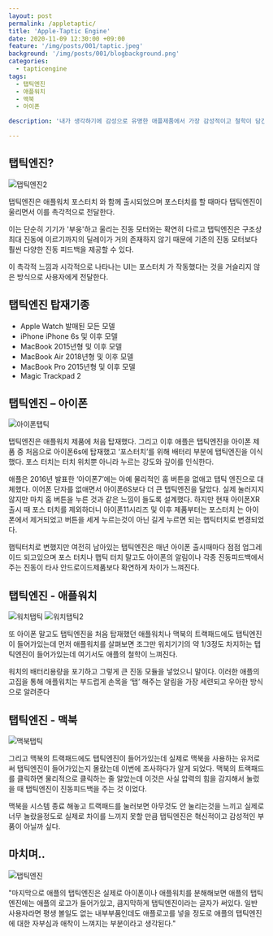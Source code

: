 ```yaml
---
layout: post
permalink: /appletaptic/
title: 'Apple-Taptic Engine'
date: 2020-11-09 12:30:00 +09:00
feature: '/img/posts/001/taptic.jpeg'
background: '/img/posts/001/blogbackground.png'
categories:
  - tapticengine
tags:
  - 탭틱엔진
  - 애플워치
  - 맥북
  - 아이폰

description: '내가 생각하기에 감성으로 유명한 애플제품에서 가장 감성적이고 철학이 담긴 부분을 꼽자면 ‘탭틱엔진’ 이다. 오늘은 이 탭틱엔진에 대해서 이야기해 보겠습니다.'

---
```


## 탭틱엔진?

![탭틱엔진2](/img/posts/001/tapticengineb.jpg)

탭틱엔진은 애플워치 포스터치 와 함께 출시되었으며 포스터치를 할 때마다 탭틱엔진이 울리면서 이를 촉각적으로 전달한다.

이는 단순히 기기가 '부웅'하고 울리는 진동 모터와는 확연히 다르고 탭틱엔진은 구조상 최대 진동에 이르기까지의 딜레이가 거의 존재하지 않기 때문에 기존의 진동 모터보다 훨씬 다양한 진동 피드백을 제공할 수 있다.


이 촉각적 느낌과 시각적으로 나타나는 UI는 포스터치 가 작동했다는 것을 거슬리지 않은 방식으로 사용자에게 전달한다.

## 탭틱엔진 탑재기종

* Apple Watch	발매된 모든 모델
* iPhone	iPhone 6s 및 이후 모델
* MacBook	2015년형 및 이후 모델
* MacBook Air	2018년형 및 이후 모델
* MacBook Pro	2015년형 및 이후 모델
* Magic Trackpad 2

## 탭틱엔진 – 아이폰

![아이폰탭틱](/img/posts/001/iphonetapticengine.jpg)

탭틱엔진은 애플워치 제품에 처음 탑재했다. 그리고 이후 애플은 탭틱엔진을 아이폰 제품 중 처음으로 아이폰6s에 탑재했고 ‘포스터치’를 위해 배터리 부분에 탭틱엔진을 이식했다. 포스 터치는 터치 위치뿐 아니라 누르는 강도와 깊이를 인식한다.

애플은 2016년 발표한 ‘아이폰7’에는 아예 물리적인 홈 버튼을 없애고 탭틱 엔진으로 대체했다. 이어폰 단자를 없애면서 아이폰6S보다 더 큰 탭틱엔진을 달았다. 실제 눌러지지 않지만 마치 홈 버튼을 누른 것과 같은 느낌이 들도록 설계했다. 하지만 현재 아이폰XR출시 때 포스 터치를 제외하더니 아이폰11시리즈 및 이후 제품부터는 포스터치 는 아이폰에서 제거되었고 버튼을 세게 누르는것이 아닌 길게 누르면 되는 햅틱터치로 변경되었다.

햅틱터치로 변했지만 여전히 남아있는 탭틱엔진은 매년 아이폰 출시때마다 점점 업그레이드 되고있으며 포스 터치나 햅틱 터치 말고도 아이폰의 알림이나 각종 진동피드백에서 주는 진동이 타사 안드로이드제품보다 확연하게 차이가 느껴진다.

## 탭틱엔진 - 애플워치

![워치탭틱](/img/posts/001/applewatchtapticengineb.jpg)
![워치탭틱2](/img/posts/001/applewatchtapticenginea.png)

또 아이폰 말고도 탭틱엔진을 처음 탑재했던 애플워치나 맥북의 트랙패드에도 탭틱엔진이 들어가있는데 먼저 애플워치를 살펴보면 조그만 워치기기의 약 1/3정도 차지하는 탭틱엔진이 들어가있는데 여기서도 애플의 철학이 느껴진다.

 워치의 배터리용량을 포기하고 그렇게 큰 진동 모듈을 넣었으니 말이다. 이러한 애플의 고집을 통해 애플워치는 부드럽게 손목을 ‘탭’ 해주는 알림을 가장 세련되고 우아한 방식으로 알려준다

## 탭틱엔진 - 맥북

![맥북탭틱](/img/posts/001/macbooktapticenginea.jpeg)

그리고 맥북의 트랙패드에도 탭틱엔진이 들어가있는데 실제로 맥북을 사용하는 유저로써 탭틱엔진이 들어가있는지 몰랐는데 이번에 조사하다가 알게 되었다. 맥북의 트랙패드를 클릭하면 물리적으로 클릭하는 줄 알았는데 이것은 사실 압력의 힘을 감지해서 눌렀을 때 탭틱엔진이 진동피드백을 주는 것 이었다.

맥북을 시스템 종료 해놓고 트랙패드를 눌러보면 아무것도 안 눌리는것을 느끼고 실제로 너무 놀랐을정도로 실제로 차이를  느끼지 못할 만큼 탭틱엔진은 혁신적이고 감성적인 부품이 아닐까 싶다.

## 마치며..

![탭틱엔진](/img/posts/001/tapticenginea.jpeg)

"마지막으로 애플의 탭틱엔진은 실제로 아이폰이나 애플워치를 분해해보면 애플의 탭틱엔진에는 애플의 로고가 들어가있고, 큼지막하게 탭틱엔진이라는 글자가 써있다. 일반 사용자라면 평생 볼일도 없는 내부부품인데도 애플로고를 넣을 정도로 애플의  탭틱엔진에 대한 자부심과 애착이 느껴지는 부분이라고 생각된다."
